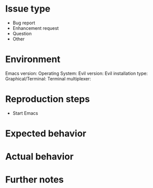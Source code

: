 <!-- Replace every comment and delete this line -->
# Issue type

<!-- Pick one of the following, delete the rest -->
- Bug report
- Enhancement request
- Question
- Other

# Environment

Emacs version: <!-- M-x emacs-version -->
Operating System: <!-- Name and version, e.g. Windows 10, macOS Sierra, Debian Jessie -->
Evil version: <!-- M-x evil-version -->
Evil installation type: <!-- MELPA, MELPA stable, Quelpa, El-Get, manual -->
Graphical/Terminal: <!-- Whether you're running Emacs in a terminal emulator or under X -->
Terminal multiplexer: <!-- If you're in a terminal, are you running Emacs inside screen/tmux? -->

# Reproduction steps
- Start Emacs
<!-- Minimal list of steps to reproduce the bug -->

# Expected behavior
<!-- Describe how it should behave -->

# Actual behavior
<!-- Describe how it does behave -->

# Further notes
